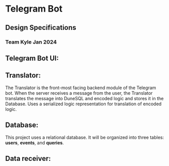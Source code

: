 # Telegram Bot
## Design Specifications
### Team Kyle Jan 2024

## Telegram Bot UI:

## Translator:
The Translator is the front-most facing backend module of the Telegram bot. When the server receives a message from the user, the Translator translates the message into DuneSQL and encoded logic and stores it in the Database. Uses a serialized logic representation for translation of encoded logic.

## Database:
This project uses a relational database. It will be organized into three tables: **users**, **events**, and **queries**.


## Data receiver:
